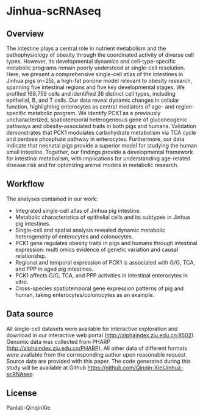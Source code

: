 # Jinhua-scRNAseq

## Overview

The intestine plays a central role in nutrient metabolism and the pathophysiology of obesity through the coordinated activity of diverse cell types. However, its developmental dynamics and cell-type-specific metabolic programs remain poorly understood at single-cell resolution. Here, we present a comprehensive single-cell atlas of the intestines in Jinhua pigs (n=25), a high-fat porcine model relevant to obesity research, spanning five intestinal regions and five key developmental stages. We profiled 168,759 cells and identified 36 distinct cell types, including epithelial, B, and T cells. Our data reveal dynamic changes in cellular function, highlighting enterocytes as central mediators of age- and region-specific metabolic program. We identify PCK1 as a previously uncharacterized, spatiotemporal heterogeneous gene of gluconeogenic pathways and obesity-associated traits in both pigs and humans. Validation demonstrates that PCK1 modulates carbohydrate metabolism via TCA cycle and pentose phosphate pathway in enterocytes. Furthermore, our data indicate that neonatal pigs provide a superior model for studying the human small intestine. Together, our findings provide a developmental framework for intestinal metabolism, with implications for understanding age-related disease risk and for optimizing animal models in metabolic research.

## Workflow

The analyses contained in our work:

- Integrated single-cell atlas of Jinhua pig intestine.
- Metabolic characteristics of epithelial cells and its subtypes in Jinhua pig intestines.
- Single-cell and spatial analysis revealed dynamic metabolic heterogeneity of enterocytes and colonocytes.
- PCK1 gene regulates obesity traits in pigs and humans through intestinal expression: multi omics evidence of genetic variation and causal relationship.
- Regional and temporal expression of PCK1 is associated with G/G, TCA, and PPP in aged pig intestines.
- PCK1 affects G/G, TCA, and PPP activities in intestinal enterocytes in vitro.
- Cross-species spatiotemporal gene expression patterns of pig and human, taking enterocytes/colonocytes as an example.
  
  

## Data source

All single-cell datasets were available for interactive exploration and download in our interactive web portal (http://alphaindex.zju.edu.cn:8502). Genomic data was collected from PHARP (http://alphaindex.zju.edu.cn/PHARP). All other data of different formats were available from the corresponding author upon reasonable request. Source data are provided with this paper. The code generated during this study will be available at Github https://github.com/Qinqin-Xie/Jinhua-scRNAseq.

## License

Panlab-QinqinXie

[//]: # (These are reference links used in the body of this note and get stripped out when the markdown processor does its job. There is no need to format nicely because it shouldn't be seen. Thanks SO - http://stackoverflow.com/questions/4823468/store-comments-in-markdown-syntax)

   [dill]: <https://github.com/joemccann/dillinger>

   [git-repo-url]: <https://github.com/joemccann/dillinger.git>

   [john gruber]: <http://daringfireball.net>

   [df1]: <http://daringfireball.net/projects/markdown/>

   [markdown-it]: <https://github.com/markdown-it/markdown-it>

   [Ace Editor]: <http://ace.ajax.org>

   [node.js]: <http://nodejs.org>

   [Twitter Bootstrap]: <http://twitter.github.com/bootstrap/>

   [jQuery]: <http://jquery.com>

   [@tjholowaychuk]: <http://twitter.com/tjholowaychuk>

   [express]: <http://expressjs.com>

   [AngularJS]: <http://angularjs.org>

   [Gulp]: <http://gulpjs.com>

   [PlDb]: <https://github.com/joemccann/dillinger/tree/master/plugins/dropbox/README.md>

   [PlGh]: <https://github.com/joemccann/dillinger/tree/master/plugins/github/README.md>

   [PlGd]: <https://github.com/joemccann/dillinger/tree/master/plugins/googledrive/README.md>

   [PlOd]: <https://github.com/joemccann/dillinger/tree/master/plugins/onedrive/README.md>

   [PlMe]: <https://github.com/joemccann/dillinger/tree/master/plugins/medium/README.md>

   [PlGa]: <https://github.com/RahulHP/dillinger/blob/master/plugins/googleanalytics/README.md>

